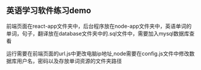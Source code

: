 ## 英语学习软件练习demo
前端页面在react-app文件夹中，后台程序放在node-app文件夹中，英语单词的单词，句子，翻译放在database文件夹中的.sql文件中，需要加入mysql数据库查看

运行需要在前端页面的url.js中更改电脑ip地址,node需要在config.js文件中修改数据库用户名，密码以及存放单词资源的文件夹路径
